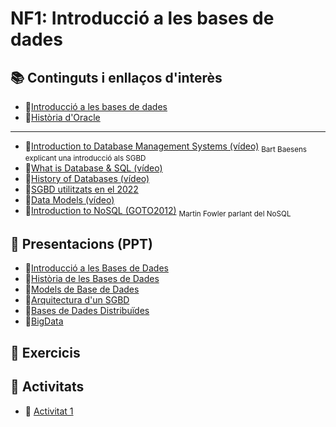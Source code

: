 # NF1: Introducció a les bases de dades

## :books: Continguts i enllaços d'interès

* :closed_book:[Introducció a les bases de dades](./CONTINGUTS/M02_UF1_NF1_DOC00_SAPA-Temari_BD_V2023.pdf)
* :closed_book:[Història d'Oracle](./CONTINGUTS/M02_UF1_NF1_DOC02A_Historia-Oracle_v2023.pdf)

---

* :link:[Introduction to Database Management Systems (vídeo)](https://www.youtube.com/watch?v=6u2zsJOJ_GE) <sub>Bart Baesens explicant una introducció als SGBD</sub>
* :link:[What is Database & SQL (vídeo)](https://youtu.be/FR4QIeZaPeM)
* :link:[History of Databases (vídeo)](https://youtu.be/KG-mqHoXOXY)
* :link:[SGBD utilitzats en el 2022](https://towardsdatascience.com/top-databases-to-use-in-2022-what-is-the-right-database-for-your-use-case-bb8d3f183b21)
* :link:[Data Models  (vídeo)](https://www.youtube.com/watch?v=zTcUj4xTnnA)
* :link:[Introduction to NoSQL (GOTO2012)](https://www.youtube.com/watch?v=qI_g07C_Q5I&t=917s) <sub>Martin Fowler parlant del NoSQL</sub>

## :notebook: Presentacions (PPT)

* :blue_book:[Introducció a les Bases de Dades](./CONTINGUTS/M02_UF1_NF1_DOC01_IntroduccioBD_v2023.pdf)
* :blue_book:[Història de les Bases de Dades](./CONTINGUTS/M02_UF1_NF1_DOC02_HistoriaBD_v2023.pdf)
* :blue_book:[Models de Base de Dades](./CONTINGUTS/M02_UF1_NF1_DOC03_ModelsdeBD_v2023.pdf)
* :blue_book:[Arquitectura d'un SGBD](./CONTINGUTS/M02_UF1_NF1_DOC04_Arquitectura_SGBD_v2023.pdf)
* :blue_book:[Bases de Dades Distribuïdes](./CONTINGUTS/M02_UF1_NF1_DOC05_BD_Distribuides_v2023.pdf)
* :blue_book:[BigData](./CONTINGUTS/M02_UF1_NF1_DOC06_BigData_v2023.pdf)

## :notebook: Exercicis

## :pencil: Activitats

* :pencil: [Activitat 1](./ACTIVITATS/M02_UF1_NF1_Pràctica_A01_SGBD%20Actuals_v2022.docx)
